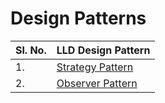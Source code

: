 # Design Patterns

|**Sl. No.**| **LLD Design Pattern** | 
|--------------------|------------------------------------|
|1. | [Strategy Pattern](https://github.com/Shubham-Nahar-Java-Coder/System-Design/tree/master/LLD/Strategy_Design_Pattern) |
|2. | [Observer Pattern](https://github.com/Shubham-Nahar-Java-Coder/System-Design/tree/master/LLD/Observer_Design_Pattern) |

